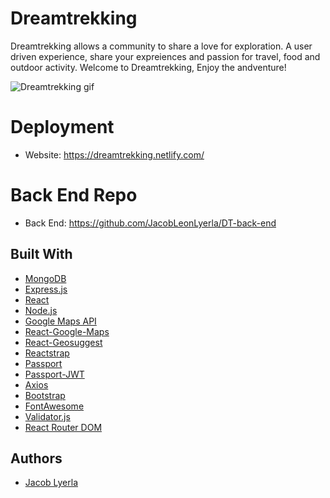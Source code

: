 # Dreamtrekking
  Dreamtrekking allows a community to share a love for exploration.
  A user driven experience, share your expreiences and passion for travel, food and outdoor activity.
  Welcome to Dreamtrekking, Enjoy the andventure!
 
    
![Dreamtrekking gif](https://media.giphy.com/media/2hgcLrn3k9Cl7lcAsE/giphy.gif)

# Deployment
* Website: https://dreamtrekking.netlify.com/
# Back End Repo
* Back End: https://github.com/JacobLeonLyerla/DT-back-end

## Built With
* [MongoDB](https://www.mongodb.com/what-is-mongodb) 
* [Express.js](https://expressjs.com/)
* [React](https://reactjs.org/) 
* [Node.js](https://nodejs.org/en/about/) 
* [Google Maps API](https://developers.google.com/maps/documentation/)
* [React-Google-Maps](https://www.npmjs.com/package/google-map-react)
* [React-Geosuggest](http://ubilabs.github.io/react-geosuggest/)
* [Reactstrap](https://reactstrap.github.io/)
* [Passport](http://www.passportjs.org/) 
* [Passport-JWT](https://www.npmjs.com/package/passport-jwt) 
* [Axios](https://github.com/axios/axios) 
* [Bootstrap](https://getbootstrap.com/) 
* [FontAwesome](https://fontawesome.com/v4.7.0/icons/) 
* [Validator.js](https://www.npmjs.com/package/validator) 
* [React Router DOM](https://www.npmjs.com/package/react-router-dom) 


## Authors
* [Jacob Lyerla](https://www.linkedin.com/in/jacob-lyerla)
